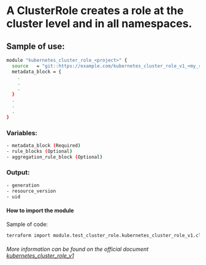# A ClusterRole creates a role at the cluster level and in all namespaces.

## Sample of use:

```bash
module "kubernetes_cluster_role_<project>" {
  source   = "git::https://example.com/kubernetes_cluster_role_v1_<my_repo>.git"
  metadata_block = {
    .
    .
    .
  }
  .
  .
  .
}
```

### Variables:

```bash
- metadata_block (Required)
- rule_blocks (Optional)
- aggregation_rule_block (Optional)
```

### Output:

```bash
- generation
- resource_version
- uid
```

#### How to import the module

Sample of code:

````bash
terraform import module.test_cluster_role.kubernetes_cluster_role_v1.cluster_role_v1 default/example-cluster_role
````

###### More information can be found on the official document [kubernetes_cluster_role_v1](https://registry.terraform.io/providers/hashicorp/kubernetes/latest/docs/resources/cluster_role_v1)
